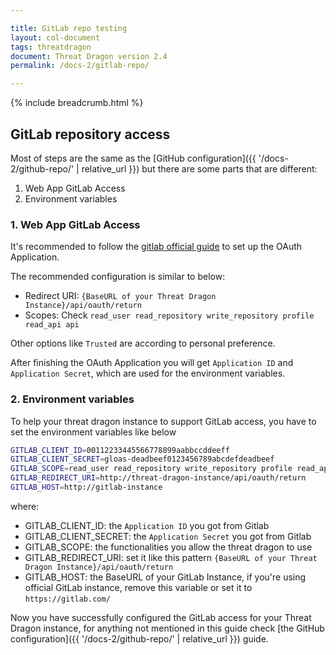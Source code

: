 ```yaml
---

title: GitLab repo testing
layout: col-document
tags: threatdragon
document: Threat Dragon version 2.4
permalink: /docs-2/gitlab-repo/

---
```


{% include breadcrumb.html %}

## GitLab repository access

Most of steps are the same as the [GitHub configuration]({{ '/docs-2/github-repo/' | relative_url }})
but there are some parts that are different:

1. Web App GitLab Access
2. Environment variables

### 1. Web App GitLab Access

It's recommended to follow the [gitlab official guide](https://docs.gitlab.com/ee/integration/oauth_provider.html)
to set up the OAuth Application.

The recommended configuration is similar to below:

- Redirect URI: `{BaseURL of your Threat Dragon Instance}/api/oauth/return`
- Scopes: Check `read_user read_repository write_repository profile read_api api`

Other options like `Trusted` are according to personal preference.

After finishing the OAuth Application you will get `Application ID` and `Application Secret`,
which are used for the environment variables.

### 2. Environment variables

To help your threat dragon instance to support GitLab access, you have to set the environment variables like below

```bash
GITLAB_CLIENT_ID=00112233445566778899aabbccddeeff
GITLAB_CLIENT_SECRET=gloas-deadbeef0123456789abcdefdeadbeef
GITLAB_SCOPE=read_user read_repository write_repository profile read_api api
GITLAB_REDIRECT_URI=http://threat-dragon-instance/api/oauth/return
GITLAB_HOST=http://gitlab-instance
```

where:

- GITLAB_CLIENT_ID: the `Application ID` you got from Gitlab
- GITLAB_CLIENT_SECRET: the `Application Secret` you got from Gitlab
- GITLAB_SCOPE: the functionalities you allow the threat dragon to use
- GITLAB_REDIRECT_URI: set it like this pattern ``{BaseURL of your Threat Dragon Instance}/api/oauth/return``
- GITLAB_HOST: the BaseURL of your GitLab Instance, if you're using official GitLab instance,
  remove this variable or set it to `https://gitlab.com/`

Now you have successfully configured the GitLab access for your Threat Dragon instance,
for anything not mentioned in this guide check [the GitHub configuration]({{ '/docs-2/github-repo/' | relative_url }}) guide.
